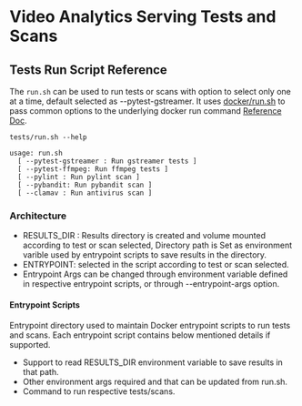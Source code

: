 # Video Analytics Serving Tests and Scans

## Tests Run Script Reference
The `run.sh` can be used to run tests or scans with option to select only one at a time, default selected as --pytest-gstreamer. It uses [docker/run.sh](../docker/run.sh) to pass common options to the underlying docker run command [Reference Doc](../docs/run_script_reference.md).
```
tests/run.sh --help
```
```
usage: run.sh
  [ --pytest-gstreamer : Run gstreamer tests ]
  [ --pytest-ffmpeg: Run ffmpeg tests ]
  [ --pylint : Run pylint scan ]
  [ --pybandit: Run pybandit scan ]
  [ --clamav : Run antivirus scan ]
```

### Architecture
* RESULTS_DIR : Results directory is created and volume mounted according to test or scan selected, Directory path is Set as environment varible used by entrypoint scripts to save results in the directory.
* ENTRYPOINT: selected in the script according to test or scan selected.
* Entrypoint Args can be changed through environment variable defined in respective entrypoint scripts, or through --entrypoint-args option.

#### Entrypoint Scripts
Entrypoint directory used to maintain Docker entrypoint scripts to run tests and scans. Each entrypoint script contains below mentioned details if supported.
* Support to read RESULTS_DIR environment variable to save results in that path.
* Other environment args required and that can be updated from run.sh.
* Command to run respective tests/scans.